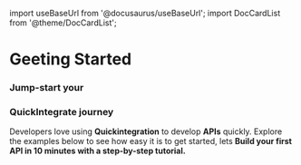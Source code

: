 import useBaseUrl from '@docusaurus/useBaseUrl';
import DocCardList from '@theme/DocCardList';

# Geeting Started

### Jump-start your
### QuickIntegrate journey

Developers love using **Quickintegration** to develop **APIs** quickly. 
Explore the examples below to see how easy it is to get started, lets
**Build your first API in 10 minutes with a step-by-step tutorial.**

<DocCardList />